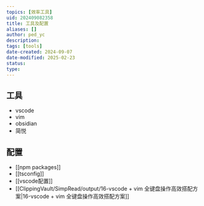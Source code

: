 ```yaml
---
topics: [效率工具]
uid: 202409082358
title: 工具及配置
aliases: []
author: ped_yc
description: 
tags: [tools]
date-created: 2024-09-07
date-modified: 2025-02-23
status: 
type: 
---
```


## 工具

- vscode
- vim
- obsidian
- 简悦

## 配置

- [[npm packages]]
- [[tsconfig]]
- [[vscode配置]]
- [[ClippingVault/SimpRead/output/16-vscode + vim 全键盘操作高效搭配方案|16-vscode + vim 全键盘操作高效搭配方案]]
